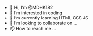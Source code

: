- 👋 Hi, I’m @MDHK182
- 👀 I’m interested in coding 
- 🌱 I’m currently learning HTML CSS JS
- 💞️ I’m looking to collaborate on ...
- 📫 How to reach me ...

<!---
MDHK182/MDHK182 is a ✨ special ✨ repository because its `README.md` (this file) appears on your GitHub profile.
You can click the Preview link to take a look at your changes.
--->
